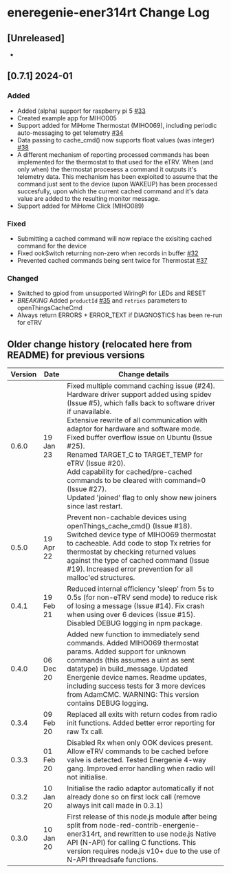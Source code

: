 # eneregenie-ener314rt Change Log

## [Unreleased]

*

## [0.7.1] 2024-01

### Added

* Added (alpha) support for raspberry pi 5 [#33](https://github.com/Achronite/energenie-ener314rt/issues/33)
* Created example app for MIHO005
* Support added for MiHome Thermostat (MIHO069), including periodic auto-messaging to get telemetry [#34](https://github.com/Achronite/energenie-ener314rt/issues/34)
* Data passing to cache_cmd() now supports float values (was integer) [#38](https://github.com/Achronite/energenie-ener314rt/issues/38)
* A different mechanism of reporting processed commands has been implemented for the thermostat to that used for the eTRV. When (and only when) the thermostat procesess a command it outputs it's telemetry data.  This mechanism has been exploited to assume that the command just sent to the device (upon WAKEUP) has been processed succesfully, upon which the current cached command and it's data value are added to the resulting monitor message.
* Support added for MiHome Click (MIHO089)

### Fixed

* Submitting a cached command will now replace the exisiting cached command for the device
* Fixed ookSwitch returning non-zero when records in buffer [#32](https://github.com/Achronite/energenie-ener314rt/issues/32)
* Prevented cached commands being sent twice for Thermostat [#37](https://github.com/Achronite/energenie-ener314rt/issues/37)
 

### Changed

* Switched to gpiod from unsupported WiringPi for LEDs and RESET
* *BREAKING* Added `productId` [#35](https://github.com/Achronite/energenie-ener314rt/issues/35) and `retries` parameters to openThingsCacheCmd
* Always return ERRORS + ERROR_TEXT if DIAGNOSTICS has been re-run for eTRV



## Older change history (relocated here from README) for previous versions

| Version | Date | Change details
|---|---|---|
0.6.0|19 Jan 23|Fixed multiple command caching issue (#24).<br>Hardware driver support added using spidev (Issue #5), which falls back to software driver if unavailable.<br>Extensive rewrite of all communication with adaptor for hardware and software mode.<br>Fixed buffer overflow issue on Ubuntu (Issue #25).<br>Renamed TARGET_C to TARGET_TEMP for eTRV (Issue #20).<br>Add capability for cached/pre-cached commands to be cleared with command=0 (Issue #27).<br>Updated 'joined' flag to only show new joiners since last restart.|
0.5.0|19 Apr 22|Prevent non-cachable devices using openThings_cache_cmd() (Issue #18). Switched device type of MIHO069 thermostat to cacheable. Add code to stop Tx retries for thermostat by checking returned values against the type of cached command (Issue #19). Increased error prevention for all malloc'ed structures.|
0.4.1|19 Feb 21|Reduced internal efficiency 'sleep' from 5s to 0.5s (for non-eTRV send mode) to reduce risk of losing a message (Issue #14). Fix crash when using over 6 devices (Issue #15). Disabled DEBUG logging in npm package.|
0.4.0|06 Dec 20|Added new function to immediately send commands. Added MIHO069 thermostat params. Added support for unknown commands (this assumes a uint as sent datatype) in build_message. Updated Energenie device names. Readme updates, including success tests for 3 more devices from AdamCMC. WARNING: This version contains DEBUG logging.|
0.3.4|09 Feb 20|Replaced all exits with return codes from radio init functions. Added better error reporting for raw Tx call.|
0.3.3|01 Feb 20|Disabled Rx when only OOK devices present. Allow eTRV commands to be cached before valve is detected. Tested Energenie 4-way gang. Improved error handling when radio will not initialise.|
0.3.2|10 Jan 20|Initialise the radio adaptor automatically if not already done so on first lock call (remove always init call made in 0.3.1)|
0.3.0|10 Jan 20|First release of this node.js module after being split from node-red-contrib-energenie-ener314rt, and rewritten to use node.js Native API (N-API) for calling C functions.  This version requires node.js v10+ due to the use of N-API threadsafe functions.|

